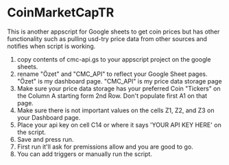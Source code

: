 # CoinMarketCapTR
This is another appscript for Google sheets to get coin prices but has other functionality such as pulling usd-try price data from other sources and notifies when script is working.

1. copy contents of cmc-api.gs to your appscript project on the google sheets.
2. rename "Özet" and "CMC_API" to reflect your Google Sheet pages.
    "Özet" is my dashboard page. "CMC_API" is my price data storage page
3. Make sure your price data storage has your preferred Coin "Tickers" on the Column A starting form 2nd Row. Don't populate first A1 on that page.
4. Make sure there is not important values on the cells Z1, Z2, and Z3 on your Dashboard page.
5. Place your api key on cell C14 or where it says 'YOUR API KEY HERE' on the script.
6. Save and press run. 
7. First run it'll ask for premissions allow and you are good to go.
8. You can add triggers or manually run the script.
